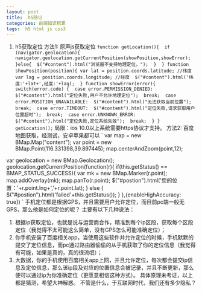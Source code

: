 ```yaml
---
layout: post
title:  h5随记
categories: 前端知识积累
tags:  h5 html js css3
---
```

1. h5获取定位
方法1: 原声js获取定位
`
function getLocation(){ 
	if (navigator.geolocation){
		navigator.geolocation.getCurrentPosition(showPosition,showError);
	}else{ 
		$("#content").html("浏览器不支持地理定位。"); 
	} 
}
function showPosition(position){
	var lat = position.coords.latitude; //纬度 
	var lag = position.coords.longitude; //经度 
	$("#content").html('纬度:'+lat+',经度:'+lag); 
}
function showError(error){
	switch(error.code) { 
		case error.PERMISSION_DENIED: 
			$("#content").html("定位失败,用户不允许地理定位"); 
			break; 
		case error.POSITION_UNAVAILABLE: 
			$("#content").html("无法获取当前位置"); 
			break; 
		case error.TIMEOUT: 
			$("#content").html("定位失败,请求获取用户位置超时"); 
			break; 
		case error.UNKNOWN_ERROR: 
			$("#content").html("定位失败,定位系统失效"); 
			break; 
	}
}
getLocation();
`
局限：ios 10.0以上系统需要https协议才支持。
方法2: 百度地图获取，经测试，安卓苹果都可以
`
var map = new BMap.Map("content");
var point = new BMap.Point(116.331398,39.897445);
map.centerAndZoom(point,12);

var geolocation = new BMap.Geolocation();
geolocation.getCurrentPosition(function(r){
	if(this.getStatus() == BMAP_STATUS_SUCCESS){
		var mk = new BMap.Marker(r.point);
		map.addOverlay(mk);
		map.panTo(r.point);
		$("#postion").html('您的位置：'+r.point.lng+','+r.point.lat);
	}
	else {
		$("#postion").html('failed'+this.getStatus());
	}
},{enableHighAccuracy: true})
`
手机定位都是根据GPS，并且需要用户允许定位，而目前pc端一般无GPS，那么他是如何定位的呢？
主要有以下几种说法：
1. 根据ip获取定位，也就是说与运营商合作，精准到每个ip区段，获取每个区段定位（我觉得不太可能这么简单，没有GPS怎么可能准确定位）；
2. 你手机安装了百度相关app，当使用这些软件并允许定位的时候，手机默默的提交了定位信息，而pc通过路由器偷偷的从手机获取了你的定位信息（我觉得有可能，如果是真的，真的很流氓）；
3. 大数据，你的手机使用百度相关app上网，并且允许定位，每次都会提交ip信息及定位信息，那么该ip段及对应的位置信息会被记录，并且不断更新，那么便可以通过ip为你准确定位（更愿意相信这种方式）。
具体原理未考证，以上都是猜测，希望大神解惑。
不管是什么，于互联网时代，我们还有多少隐私？




